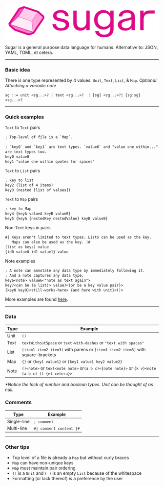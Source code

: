 
![Logo](./assets/sugar_logo.svg)


Sugar is a general purpose data language for humans. Alternative to: JSON, YAML, TOML, et cetera.

---

### Basic idea

There is one type represented by 4 values: `Unit`, `Text`, `List`, & `Map`. _Optional: Attaching a variadic note_

```
sg ::= unit <sg...>? | text <sg...>?  | [sg] <sg...>?| {sg:sg} <sg...>?
```
___

### Quick examples

`Text` to `Text` pairs

```racket
; Top-level of file is a `Map`.

; `key0` and `key1` are text types. `value0` and "value one within..." are text types too.
key0 value0
key1 "value one within quotes for spaces"
```

`Text` to `List` pairs

```racket
; key to list
key2 (list of 4 items)
key3 (nested [list of values])
```

`Text` to `Map` pairs

```racket
; key to Map
key4 {keyA valueA keyB valueB}
key5 {keyA {nestedKey nestedValue} keyB valueB}
```

Non-`Text` keys in pairs

```racket
#| Keys aren't limited to text types. Lists can be used as the key.
   Maps can also be used as the key. |#
(list as keys) value
{id0 value0 id1 value1} value
```

Note examples

```rakcet
; A note can annotate any data type by immediately following it.
; And a note captures any data type.
key6<note> value6<"note as text again">
key7<can be (a list)> value7<{or be a key value pair}>
{key8 key9}<still-works-here> {and here with unit}<()>
```

More examples are found [here](https://github.com/jxv/sugar/tree/main/examples).

---

### Data

| Type | Example |
| ----- | ------------ |
| Unit | `()` |
| Text | `textWithoutSpace` or `text-with-dashes` or `"text with spaces"` |
| List | `(item1 item2 item3)` with parens or `[item1 item2 item3]` with square-brackets |
| Map | `{}` or `{key1 value1}` or `{key1 value1 key2 value2}` |
| Note | `()<note>` or `text<note note>` or`(a b c)<{note note}>` or `{k v}<note (a b c) () {et cetera}>` |

_\*Notice the lack of number and boolean types. Unit can be thought of as null._

### Comments

| Type | Example |
| ---- | ------- |
| Single-line | `; comment` |
| Multi-line | ```#\| comment content \|#``` |

---

### Other tips

* Top level of a file is already a `Map` but without curly braces
* `Map` can have non-unique keys
* `Map` must maintain pair ordering
* `()` is a `Unit` and `( )` is an empty `List` because of the whitespace
* Formatting (or lack thereof) is a preference by the user

